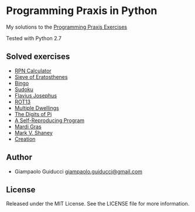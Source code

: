 Programming Praxis in Python
============================

My solutions to the [Programming Praxis Exercises](http://programmingpraxis.com/)

Tested with Python 2.7

Solved exercises
----------------

* [RPN Calculator](http://programmingpraxis.com/2009/02/19/rpn-calculator/)
* [Sieve of Eratosthenes](http://programmingpraxis.com/2009/02/19/sieve-of-eratosthenes/)
* [Bingo](http://programmingpraxis.com/2009/02/19/bingo/)
* [Sudoku](http://programmingpraxis.com/2009/02/19/sudoku/)
* [Flavius Josephus](http://programmingpraxis.com/2009/02/19/flavius-josephus/)
* [ROT13](http://programmingpraxis.com/2009/02/20/rot13/)
* [Multiple Dwellings](http://programmingpraxis.com/2009/02/20/multiple-dwellings/)
* [The Digits of Pi](http://programmingpraxis.com/2009/02/20/the-digits-of-pi/)
* [A Self-Reproducing Program](http://programmingpraxis.com/2009/02/20/a-self-reproducing-program/)
* [Mardi Gras](http://programmingpraxis.com/2009/02/24/mardi-gras/)
* [Mark V. Shaney](http://programmingpraxis.com/2009/02/27/mark-v-shaney/)
* [Creation](http://programmingpraxis.com/2009/03/03/creation/)

Author
------

* Giampaolo Guiducci <giampaolo.guiducci@gmail.com>

License
-------

Released under the MIT License. See the LICENSE file for more information.